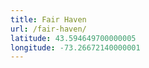 ```yaml
---
title: Fair Haven
url: /fair-haven/
latitude: 43.594649700000005
longitude: -73.26672140000001
---
```

